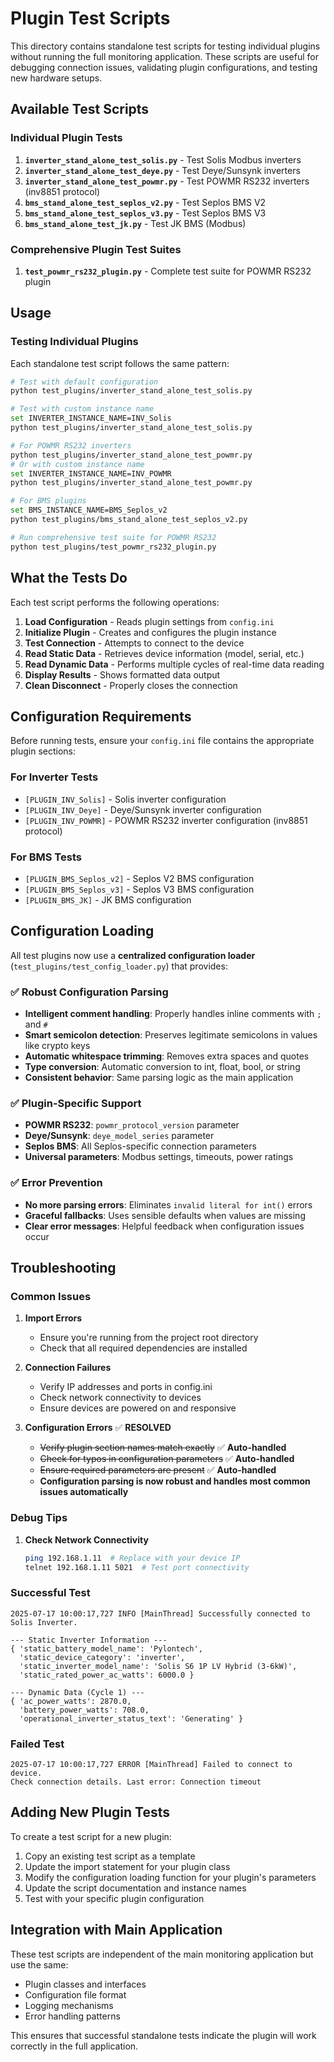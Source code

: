 # Plugin Test Scripts

This directory contains standalone test scripts for testing individual plugins without running the full monitoring application. These scripts are useful for debugging connection issues, validating plugin configurations, and testing new hardware setups.

## Available Test Scripts

### Individual Plugin Tests

1. **`inverter_stand_alone_test_solis.py`** - Test Solis Modbus inverters
2. **`inverter_stand_alone_test_deye.py`** - Test Deye/Sunsynk inverters
3. **`inverter_stand_alone_test_powmr.py`** - Test POWMR RS232 inverters (inv8851 protocol)
4. **`bms_stand_alone_test_seplos_v2.py`** - Test Seplos BMS V2
5. **`bms_stand_alone_test_seplos_v3.py`** - Test Seplos BMS V3
6. **`bms_stand_alone_test_jk.py`** - Test JK BMS (Modbus)

### Comprehensive Plugin Test Suites

1. **`test_powmr_rs232_plugin.py`** - Complete test suite for POWMR RS232 plugin

## Usage

### Testing Individual Plugins

Each standalone test script follows the same pattern:

```bash
# Test with default configuration
python test_plugins/inverter_stand_alone_test_solis.py

# Test with custom instance name
set INVERTER_INSTANCE_NAME=INV_Solis
python test_plugins/inverter_stand_alone_test_solis.py

# For POWMR RS232 inverters
python test_plugins/inverter_stand_alone_test_powmr.py
# Or with custom instance name
set INVERTER_INSTANCE_NAME=INV_POWMR
python test_plugins/inverter_stand_alone_test_powmr.py

# For BMS plugins
set BMS_INSTANCE_NAME=BMS_Seplos_v2
python test_plugins/bms_stand_alone_test_seplos_v2.py

# Run comprehensive test suite for POWMR RS232
python test_plugins/test_powmr_rs232_plugin.py
```
## What the Tests Do

Each test script performs the following operations:

1. **Load Configuration** - Reads plugin settings from `config.ini`
2. **Initialize Plugin** - Creates and configures the plugin instance
3. **Test Connection** - Attempts to connect to the device
4. **Read Static Data** - Retrieves device information (model, serial, etc.)
5. **Read Dynamic Data** - Performs multiple cycles of real-time data reading
6. **Display Results** - Shows formatted data output
7. **Clean Disconnect** - Properly closes the connection

## Configuration Requirements

Before running tests, ensure your `config.ini` file contains the appropriate plugin sections:

### For Inverter Tests
- `[PLUGIN_INV_Solis]` - Solis inverter configuration
- `[PLUGIN_INV_Deye]` - Deye/Sunsynk inverter configuration
- `[PLUGIN_INV_POWMR]` - POWMR RS232 inverter configuration (inv8851 protocol)

### For BMS Tests  
- `[PLUGIN_BMS_Seplos_v2]` - Seplos V2 BMS configuration
- `[PLUGIN_BMS_Seplos_v3]` - Seplos V3 BMS configuration
- `[PLUGIN_BMS_JK]` - JK BMS configuration

## Configuration Loading

All test plugins now use a **centralized configuration loader** (`test_plugins/test_config_loader.py`) that provides:

### ✅ **Robust Configuration Parsing**
- **Intelligent comment handling**: Properly handles inline comments with `;` and `#`
- **Smart semicolon detection**: Preserves legitimate semicolons in values like crypto keys
- **Automatic whitespace trimming**: Removes extra spaces and quotes
- **Type conversion**: Automatic conversion to int, float, bool, or string
- **Consistent behavior**: Same parsing logic as the main application

### ✅ **Plugin-Specific Support**
- **POWMR RS232**: `powmr_protocol_version` parameter
- **Deye/Sunsynk**: `deye_model_series` parameter  
- **Seplos BMS**: All Seplos-specific connection parameters
- **Universal parameters**: Modbus settings, timeouts, power ratings

### ✅ **Error Prevention**
- **No more parsing errors**: Eliminates `invalid literal for int()` errors
- **Graceful fallbacks**: Uses sensible defaults when values are missing
- **Clear error messages**: Helpful feedback when configuration issues occur

## Troubleshooting

### Common Issues

1. **Import Errors**
   - Ensure you're running from the project root directory
   - Check that all required dependencies are installed

2. **Connection Failures**
   - Verify IP addresses and ports in config.ini
   - Check network connectivity to devices
   - Ensure devices are powered on and responsive

3. **Configuration Errors** ✅ **RESOLVED**
   - ~~Verify plugin section names match exactly~~ ✅ **Auto-handled**
   - ~~Check for typos in configuration parameters~~ ✅ **Auto-handled**
   - ~~Ensure required parameters are present~~ ✅ **Auto-handled**
   - **Configuration parsing is now robust and handles most common issues automatically**

### Debug Tips

1. **Check Network Connectivity**
   ```bash
   ping 192.168.1.11  # Replace with your device IP
   telnet 192.168.1.11 5021  # Test port connectivity
   ```

### Successful Test
```
2025-07-17 10:00:17,727 INFO [MainThread] Successfully connected to Solis Inverter.

--- Static Inverter Information ---
{ 'static_battery_model_name': 'Pylontech',
  'static_device_category': 'inverter',
  'static_inverter_model_name': 'Solis S6 1P LV Hybrid (3-6kW)',
  'static_rated_power_ac_watts': 6000.0 }

--- Dynamic Data (Cycle 1) ---
{ 'ac_power_watts': 2870.0,
  'battery_power_watts': 708.0,
  'operational_inverter_status_text': 'Generating' }
```

### Failed Test
```
2025-07-17 10:00:17,727 ERROR [MainThread] Failed to connect to device.
Check connection details. Last error: Connection timeout
```

## Adding New Plugin Tests

To create a test script for a new plugin:

1. Copy an existing test script as a template
2. Update the import statement for your plugin class
3. Modify the configuration loading function for your plugin's parameters
4. Update the script documentation and instance names
5. Test with your specific plugin configuration

## Integration with Main Application

These test scripts are independent of the main monitoring application but use the same:
- Plugin classes and interfaces
- Configuration file format
- Logging mechanisms
- Error handling patterns

This ensures that successful standalone tests indicate the plugin will work correctly in the full application.